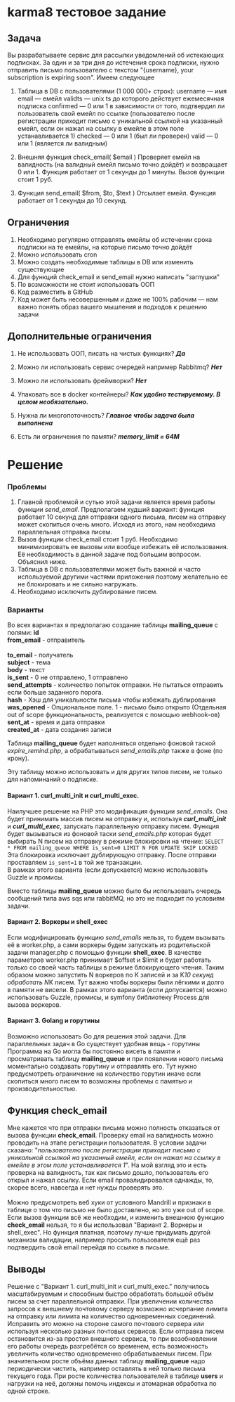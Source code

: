# karma8 тестовое задание

## Задача
Вы разрабатываете сервис для рассылки уведомлений об истекающих
подписках.
За один и за три дня до истечения срока подписки, нужно отправить
письмо пользователю с текстом "{username}, your subscription is expiring
soon".
Имеем следующее
1. Таблица в DB с пользователями (1 000 000+ строк):
   username — имя
   email — емейл
   validts — unix ts до которого действует ежемесячная подписка
   confirmed — 0 или 1 в зависимости от того, подтвердил ли
   пользователь свой емейл по ссылке (пользователю после
   регистрации приходит письмо с уникальной ссылкой на указанный
   емейл, если он нажал на ссылку в емейле в этом поле
   устанавливается 1)
   checked — 0 или 1 (был ли проверен)
   valid — 0 или 1 (является ли валидным)

2. Внешняя функция check_email( $email )
   Проверяет емейл на валидность (на валидный емейл письмо точно
   дойдёт) и возвращает 0 или 1. Функция работает от 1 секунды до 1
   минуты. Вызов функции стоит 1 руб.

3. Функция send_email( $from, $to, $text )
   Отсылает емейл. Функция работает от 1 секунды до 10 секунд.

## Ограничения
1. Необходимо регулярно отправлять емейлы об истечении срока
   подписки на те емейлы, на которые письмо точно дойдёт
2. Можно использовать cron
3. Можно создать необходимые таблицы в DB или изменить
   существующие
4. Для функций check_email и send_email нужно написать "заглушки"
5. По возможности не стоит использовать ООП
6. Код разместить в GitHub
7. Код может быть несовершенным и даже не 100% рабочим — нам
   важно понять образ вашего мышления и подходов к решению
   задачи

## Дополнительные ограничения
1. Не использовать ООП, писать на чистых функциях? 
   **_Да_**

2. Можно ли использовать сервис очередей например Rabbitmq? 
   **_Нет_**

3. Можно ли использовать фреймворки? 
   **_Нет_**

4. Упаковать все в docker контейнеры?
   _**Как удобно тестируемому. В целом необязательно.**_

5. Нужна ли многопоточность?
   **_Главное чтобы задача была выполнена_**

6. Есть ли ограничения по памяти?
   **_memory_limit = 64M_**

# Решение
### Проблемы
1. Главной проблемой и сутью этой задачи является время работы функции _send_email_.
   Предполагаем худший вариант: функция работает 10 секунд для отправки одного письма, 
   писем на отправку может скопиться очень много. Исходя из этого, нам необходима параллельная отправка писем.
2. Вызов функции check_email стоит 1 руб. Необходимо минимизировать ее вызовы или вообще избежать её использования. 
   Её необходимость в данной задаче под большим вопросом. Объяснил ниже. 
3. Таблица в DB с пользователями может быть важной и часто используемой другими частями приложения поэтому желательно 
   ее не блокировать и не сильно нагружать.
4. Необходимо исключить дублирование писем.

### Варианты

Во всех вариантах я предполагаю создание таблицы **mailing_queue** c полями:
**id** <br />
**from_email** - отправитель <br />  
**to_email** - получатель <br />
**subject** - тема <br />
**body** - текст <br />
**is_sent** - 0 не отправлено, 1 отправлено <br />
**send_attempts** - количество попыток отправки. Не пытаться отправить если больше заданного порога. <br />
**hash** - Хэш для уникальности письма чтобы избежать дублирования <br />
**was_opened** - Опциональное поле. 1 - письмо было открыто (Отдельная out of scope функциональность, 
реализуется с помощью webhook-ов) <br />
**sent_at** - время и дата отправки <br />
**created_at** - дата создания записи <br />

Таблица **mailing_queue** будет наполняться отдельно фоновой таской _expire_remind.php_,
а обрабатываться _send_emails.php_ также в фоне (по крону).

Эту таблицу можно использовать и для других типов писем, не только для напоминаний о подписке.


#### Вариант 1. curl_multi_init и curl_multi_exec.

Наилучшее решение на PHP это модификация функции _send_emails_. Она будет принимать массив писем на отправку и, используя
_**curl_multi_init**_ и _**curl_multi_exec**_, запускать параллельную отправку писем. 
Функция будет вызываться из фоновой таски _send_emails.php_ которая будет выбирать N писем на отправку в режиме блокировки 
на чтение: `SELECT * FROM mailing_queue WHERE is_sent=0 LIMIT N FOR UPDATE SKIP LOCKED`
Эта блокировка исключает дублирующую отправку. После отправки проставляем `is_sent=1` в той же транзакции.<br />
В рамках этого варианта (если допускается) можно использовать Guzzle и промисы. <br />

Вместо таблицы **mailing_queue** можно было бы использовать очередь сообщений типа aws sqs или rabbitMQ, но это не подходит
по условиям задачи.

#### Вариант 2. Воркеры и shell_exec

Если модифицировать функцию _send_emails_ нельзя, то будем вызывать её в worker.php, а сами воркеры будем 
запускать из родительской задачи manager.php с помощью функции **shell_exec**. В качестве параметров worker.php принимает $offset и $limit и
будет работать только со своей часть таблицы в режиме блокирующего чтения. Таким образом можно запустить 
N воркеров по K записей и за K*10 секунд обработать N*K писем. Тут важно чтобы воркеры были лёгкими и долго 
в памяти не висели.
В рамках этого варианта (если допускается) можно использовать Guzzle, промисы, и symfony библиотеку Process для вызова воркеров.

#### Вариант 3. Golang и горутины

Возможно использовать Go для решения этой задачи. Для параллельных задач в Go существует удобная вещь - горутины
Программа на Go могла бы постоянно висеть в памяти и просматривать таблицу **mailing_queue** и при
появлении нового письма моментально создавать горутину и отправлять его. Тут нужно предусмотреть ограничение 
на количество горутин иначе если скопиться много писем то возможны проблемы с памятью и производительностью.


## Функция check_email
Мне кажется что при отправки письма можно полность отказаться от вызова функции **check_email**.
Проверку email на валидность можно проводить на этапе регистрации пользователя. В условии задачи сказано: 
"_пользователю после регистрации приходит письмо с уникальной ссылкой на указанный емейл, если он нажал на ссылку в емейле в этом поле устанавливается 1_".
На мой взгляд это и есть проверка на валидность, так как письмо дошло, пользователь его открыл и нажал ссылку. Если email провалидировался однажды,
то, скорее всего, навсегда и нет нужды проверять это.<br /><br />
Можно предусмотреть веб хуки от условного Mandrill и признаки в таблице о том что письмо не было доставлено, но это уже out of scope.<br />
Если вызов функции всё же необходим, и изменить внешнюю функцию **check_email** нельзя, то я бы использовал "Вариант 2. Воркеры и shell_exec".
Но функция платная, поэтому лучше придумать другой механизм валидации, например просить пользователя ещё раз подтвердить свой email перейдя по ссылке в письме.


## Выводы
Решение с "Вариант 1. curl_multi_init и curl_multi_exec." получилось масштабируемым и способным быстро обработать большой объём писем за счет параллельной отправки.
При увеличении количества запросов к внешнему почтовому серверу возможно исчерпание лимита на отправку или лимита на количество одновременных соединений. Исправить 
это можно на стороне самого почтового сервера или используя несколько разных почтовых сервисов. Если отправка писем остановится из-за простоя внешнего сервиса,
то при возобновлении его работы очередь разгребётся со временем, есть возможность увеличить количество одновременно обрабатываемых писем.
При значительном росте объёма данных таблицу **mailing_queue** надо периодически чистить, например оставлять в ней только письма текущего года.
При росте количества пользователей в таблице **users** и нагрузки на неё, должны помочь индексы и атомарная обработка по одной строке.